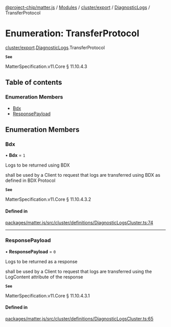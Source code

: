 [@project-chip/matter.js](../README.md) / [Modules](../modules.md) / [cluster/export](../modules/cluster_export.md) / [DiagnosticLogs](../modules/cluster_export.DiagnosticLogs.md) / TransferProtocol

# Enumeration: TransferProtocol

[cluster/export](../modules/cluster_export.md).[DiagnosticLogs](../modules/cluster_export.DiagnosticLogs.md).TransferProtocol

**`See`**

MatterSpecification.v11.Core § 11.10.4.3

## Table of contents

### Enumeration Members

- [Bdx](cluster_export.DiagnosticLogs.TransferProtocol.md#bdx)
- [ResponsePayload](cluster_export.DiagnosticLogs.TransferProtocol.md#responsepayload)

## Enumeration Members

### Bdx

• **Bdx** = ``1``

Logs to be returned using BDX

shall be used by a Client to request that logs are transferred using BDX as defined in BDX Protocol

**`See`**

MatterSpecification.v11.Core § 11.10.4.3.2

#### Defined in

[packages/matter.js/src/cluster/definitions/DiagnosticLogsCluster.ts:74](https://github.com/project-chip/matter.js/blob/0c058ae17fdba4c0b89b8b13c309011d51782299/packages/matter.js/src/cluster/definitions/DiagnosticLogsCluster.ts#L74)

___

### ResponsePayload

• **ResponsePayload** = ``0``

Logs to be returned as a response

shall be used by a Client to request that logs are transferred using the LogContent attribute of the response

**`See`**

MatterSpecification.v11.Core § 11.10.4.3.1

#### Defined in

[packages/matter.js/src/cluster/definitions/DiagnosticLogsCluster.ts:65](https://github.com/project-chip/matter.js/blob/0c058ae17fdba4c0b89b8b13c309011d51782299/packages/matter.js/src/cluster/definitions/DiagnosticLogsCluster.ts#L65)
